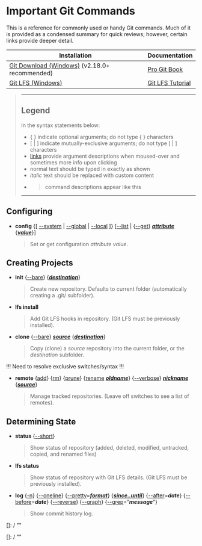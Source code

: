 # Important Git Commands

This is a reference for commonly used or handy Git commands.  Much of it is provided as a condensed summary for quick reviews; however, certain links provide deeper detail.

|Installation                                                                        |Documentation                                                         |
|------------------------------------------------------------------------------------|--------------------------------------------------------------------|
|[Git Download (Windows)](https://git-for-windows.github.io/) (v2.18.0+ recommended) |[Pro Git Book](http://git-scm.com/book)                             |
|[Git LFS (Windows)](https://git-lfs.github.com/)                                    |[Git LFS Tutorial](https://github.com/git-lfs/git-lfs/wiki/Tutorial)|

>-------------------------------------------------------------------------------
> ## Legend
>
> In the syntax statements below:  
> * { } indicate optional arguments; do not type { } characters
> * [ | ] indicate mutually-exclusive arguments; do not type [ | ] characters
> * [links] provide argument descriptions when moused-over and sometimes more info upon clicking
> * normal text should be typed in exactly as shown
> * *italic* text should be replaced with custom content
> * > command descriptions appear like this
>
> [links]: / "hints"
>-------------------------------------------------------------------------------

## Configuring

* __config__  {[ [--system] | [--global] | [--local] ]}  [[--list] | {[--get]} __*[attribute]*__  {__*[value]*__}]  
  > Set or get configuration *attribute value*.

[--system]: / "Apply to system settings; stored in <installfolder>/etc/gitconfig"
[--global]: / "Apply to global settings; stored in <user>/.gitconfig"
[--local]: / "Apply to local settings; stored in <repository>/.git/config"
[--list]: / "List the attributes in the indicated settings"
[--get]: / "Get \"attribute’s\" value"
[attribute]: / "Configuration attribute to retrieve or change"
[value]: / "Content to assign to the \"attribute\""

## Creating Projects

* __init__  {[--bare]}  {__*[destination]*__}
  > Create new repository.  Defaults to current folder (automatically creating a .git/ subfolder).

* __lfs install__
  > Add Git LFS hooks in repository.  (Git LFS must be previously installed).

* __clone__ {[--bare]} __*[source]*__ {__*[destination]*__}
  > Copy (clone) a *source* repository into the current folder, or the *destination* subfolder.

[--bare]: / "Create a repository with no working tree that is suitable for a remote repository; right in current folder (no .git/ subfolder)"
[destination]: / "Optional subfolder destination.  When used with \"--bare\", convention is to end destination with \".git\""

!!! Need to resolve exclusive switches/syntax !!!
* __remote__ {[add]} {[rm]} {[prune]} {[rename] __*[oldname]*__} {[--verbose]}  __*[nickname]*__ {__*[source]*__}
  > Manage tracked repositories.  (Leave off switches to see a list of remotes).

[add]: / "Creates a new entry called \"nickname\" for a remote repository \"source\""
[rm]: / "Deletes the \"nickname\" remote reference"
[prune]: / "Deletes all stale remote-tracking branches that have already been removed from the repository"
[rename]: / "Changes the remote's nickname from \"oldname\" to \"nickname\""
[oldname]: / "Nickname to change"
[--verbose]: / "Shows source URL for nickname(s)"
[nickname]: / "The short name to refer to the remote repository \"source\""
[source]: / "The url of the remote repository"

## Determining State
* __status__ {[--short]}
  > Show status of repository (added, deleted, modified, untracked, copied, and renamed files)

[--short]: / "Displays in a simplified format"

* __lfs status__
  > Show status of repository with Git LFS details.  (Git LFS must be previously installed). 

* __log__ {[-n]} {[--oneline]} {[--pretty]=__*[format]*__} {__*[since..until]*__} {[--after]=__*date*__} {[--before]=__*date*__} {[--reverse]} {[--graph]} {[--grep]=”__*message*__”} 
  > Show commit history log.

[-n]: / "-n limits display to n commits"
[--oneline]: / "Displays a condensed history of the commits"
[--pretty]: / "Formats the display"
[format]: / "May be: oneline, short, medium, full, fuller, email, raw, and format:string.  
NOTE: Use email format to see the whole commit message, word-wrapped, on the screen."
[since..until]: / "Limits display to commits between named \"since\" and \"until\" points."
[--after]: / "Limits display to commits after the given date"
[--before]: / "Limits display to commits before the given date"
[--reverse]: / "Displays commits in reverse order"
[--graph]: / "Displays commits with text-based graphical representation of relationship"
[--grep]: / "Displays only commits that match a portion of the message"
[]: / ""




[]: / ""

